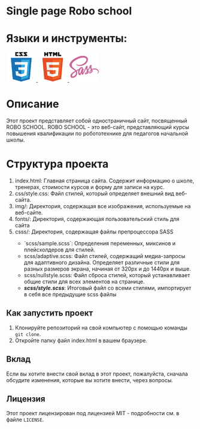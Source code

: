 # Single page Robo school

<h1>Языки и инструменты:</h1>
<p align="left"> <a href="https://www.w3schools.com/css/" target="_blank" rel="noreferrer"> <img src="https://raw.githubusercontent.com/devicons/devicon/master/icons/css3/css3-original-wordmark.svg" alt="css3" width="80" height="80"/> </a> <a href="https://www.w3.org/html/" target="_blank" rel="noreferrer"> <img src="https://raw.githubusercontent.com/devicons/devicon/master/icons/html5/html5-original-wordmark.svg" alt="html5" width="80" height="80"/> </a> <a href="https://sass-lang.com" target="_blank" rel="noreferrer"> <img src="https://raw.githubusercontent.com/devicons/devicon/master/icons/sass/sass-original.svg" alt="sass" width="80" height="80"/> </a> </p>

<h1>Описание</h1>
Этот проект представляет собой одностраничный сайт, посвященный ROBO SCHOOL. 
<span>ROBO SCHOOL</span> - это веб-сайт, представляющий курсы повышения квалификации по робототехнике для педагогов начальной школы.

<h1>Структура проекта</h1>

<ol>
<li>index.html: Главная страница сайта. Содержит информацию о школе, тренерах, стоимости курсов и форму для записи на курс.</li>
<li>css/style.css: Файл стилей, который определяет внешний вид веб-сайта.</li>
<li>img/: Директория, содержащая все изображения, используемые на веб-сайте.</li>
<li>fonts/: Директория, содержающая пользовательский стиль для сайта</li>
<li>csss/: Директория, содержащая файлы препроцессора SASS</li>
  <ul><li>`scss/sample.scss`: Определения переменных, миксинов и плейсхолдеров для стилей.</li>
  <li>scss/adaptive.scss: Файл стилей, содержащий медиа-запросы для адаптивного дизайна. Определяет различные стили для разных размеров экрана, начиная от 320px и до 1440px и выше.</li>
  <li>scss/nullstyle.scss: Файл сброса стилей, который устанавливает общие стили для всех элементов на странице.</li>
  <li><b><i>scss/style.scss</i></b>: Итоговый файл со всеми стилями, импортирует в себя все предыдущие scss файлы</li></li></ul>
</ol>

## Как запустить проект

1. Клонируйте репозиторий на свой компьютер с помощью команды `git clone`.
2. Откройте папку файл index.html в вашем браузере.

## Вклад
Если вы хотите внести свой вклад в этот проект, пожалуйста, сначала обсудите изменения, которые вы хотите внести, через вопросы.

## Лицензия

Этот проект лицензирован под лицензией MIT - подробности см. в файле `LICENSE`.
